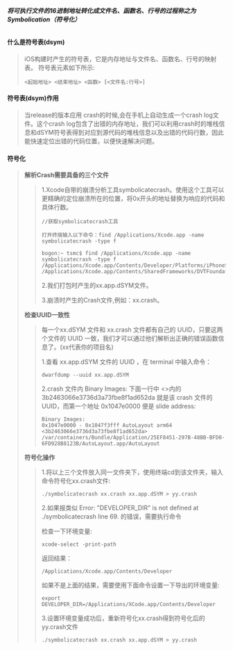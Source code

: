 ###### **将可执行文件的16进制地址转化成文件名、函数名、行号的过程称之为Symbolication（符号化）**

#### 什么是符号表\(**dsym**\)

> iOS构建时产生的符号表，它是内存地址与文件名、函数名、行号的映射表。 符号表元素如下所示:
>
> ```
> <起始地址> <结束地址> <函数> [<文件名:行号>]
> ```

#### 符号表\(**dsym\)作用**

> 当release的版本应用 crash的时候,会在手机上自动生成一个crash log文件。这个crash log包含了出错的内存地址，我们可以利用crash时的堆栈信息和dSYM符号表得到对应到源代码的堆栈信息以及出错的代码行数，因此能快速定位出错的代码位置，以便快速解决问题。

#### 符号化

> **解析Crash需要具备的三个文件**
>
> > 1.Xcode自带的崩溃分析工具symbolicatecrash。使用这个工具可以更精确的定位崩溃所在的位置，将0x开头的地址替换为响应的代码和具体行数。
> >
> > ```
> > //获取symbolicatecrash工具
> >
> > 打开终端输入以下命令：find /Applications/Xcode.app -name symbolicatecrash -type f
> >
> > bogon:~ tsmc$ find /Applications/Xcode.app -name symbolicatecrash -type f
> > /Applications/Xcode.app/Contents/Developer/Platforms/iPhoneSimulator.platform/Developer/Library/PrivateFrameworks/DVTFoundation.framework/symbolicatecrash
> > /Applications/Xcode.app/Contents/SharedFrameworks/DVTFoundation.framework/Versions/A/Resources/symbolicatecrash
> > ```
> >
> > 2.我们打包时产生的xx.app.dSYM文件。
> >
> > 3.崩溃时产生的Crash文件,例如：xx.crash。
>
> **检查UUID一致性**
>
> > 每一个xx.dSYM 文件和 xx.crash 文件都有自己的 UUID，只要这两个文件的 UUID 一致，我们才可以通过他们解析出正确的错误函数信息了。\(xx代表你的项目名\)
> >
> > 1.查看 xx.app.dSYM 文件的 UUID ，在 terminal 中输入命令：
> >
> > ```
> > dwarfdump --uuid xx.app.dSYM
> > ```
> >
> > 2.crash 文件内 Binary Images: 下面一行中 &lt;&gt;内的 3b2463066e3736d3a73fbe8f1ad652da 就是该 crash 文件的 UUID，而第一个地址 0x1047e0000 便是 slide address:
> >
> > ```
> > Binary Images:
> > 0x1047e0000 - 0x1047f3fff AutoLayout arm64  <3b2463066e3736d3a73fbe8f1ad652da> /var/containers/Bundle/Application/25EF8451-297B-48BB-BFD0-6FD928B8123B/AutoLayout.app/AutoLayout
> > ```
>
> **符号化操作**
>
> > 1.将以上三个文件放入同一文件夹下，使用终端cd到该文件夹，输入命令符号化xx.crash文件:
> >
> > ```
> > ./symbolicatecrash xx.crash xx.app.dSYM > yy.crash
> > ```
> >
> > 2.如果报类似 Error: "DEVELOPER\_DIR" is not defined at ./symbolicatecrash line 69. 的错误，需要执行命令
> >
> > 检查一下环境变量:
> >
> > ```
> > xcode-select -print-path
> > ```
> >
> > 返回结果：
> >
> > ```
> > /Applications/Xcode.app/Contents/Developer
> > ```
> >
> > 如果不是上面的结果，需要使用下面命令设置一下导出的环境变量:
> >
> > ```
> > export DEVELOPER_DIR=/Applications/XCode.app/Contents/Developer
> > ```
> >
> > 3.设置环境变量成功后，重新符号化xx.crash得到符号化后的yy.crash文件
> >
> > ```
> > ./symbolicatecrash xx.crash xx.app.dSYM > yy.crash
> > ```



